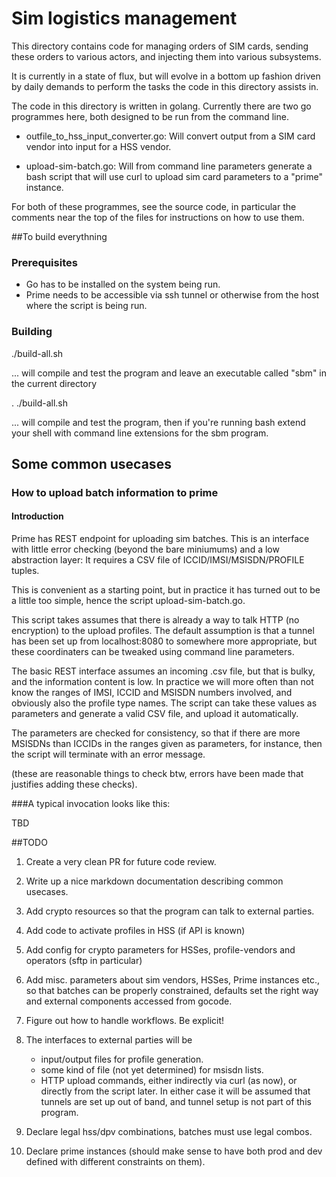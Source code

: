 # Sim logistics management

This directory contains code for managing orders of SIM cards, 
sending these orders to various actors, and injecting them into
various subsystems.

It is currently in  a state of flux, but will evolve in a bottom
up fashion driven by daily demands to perform the tasks the code
in this directory assists in.

The code in this directory is written in golang.  Currently there are two
go programmes here, both designed to be run from the command line.

 *  outfile_to_hss_input_converter.go:  Will convert output from 
    a SIM card vendor into  input for a HSS vendor.
    
 *  upload-sim-batch.go: Will from command line parameters generate a 
    bash script that will use curl to upload sim card parameters
    to a "prime" instance.
    
For both of these programmes, see the source code, in particular the
comments near the top of the files for instructions on how to use them.

##To build everythning

### Prerequisites

  * Go has to be installed on the system  being run.
  * Prime needs to be accessible via ssh tunnel or otherwise from the host
    where the script is being run.

### Building

   ./build-all.sh

... will compile and test the program and leave an executable called
"sbm" in the current directory

   . ./build-all.sh

... will compile and test the program, then if you're running bash
extend your shell with command line extensions for the sbm program.

## Some common usecases

### How to upload batch information to prime

#### Introduction

Prime has  REST endpoint for uploading sim batches.   This is an 
interface with little error checking (beyond the bare miniumums)
and a low abstraction layer: It requires a CSV file of ICCID/IMSI/MSISDN/PROFILE tuples.

This is convenient as a starting point, but in practice it has turned
out to be a little too simple, hence the script upload-sim-batch.go.

This script takes assumes that there is already a way to talk HTTP 
(no encryption) to the upload profiles.  The default assumption is that
a tunnel has been set up from localhost:8080 to somewhere more
appropriate, but these coordinaters can be tweaked using command line
parameters.

The basic REST interface assumes an incoming .csv file, but that is
bulky, and the information content is low.  In practice we will 
more often than not know the ranges of IMSI, ICCID and MSISDN numbers
involved, and obviously also the profile type names.  The script can
take these values as parameters and generate a valid CSV file, and
upload it automatically.

The parameters are checked for consistency, so that if there are 
more MSISDNs than ICCIDs in the ranges given as parameters, for instance,
then the script will terminate with an error message.

(these are reasonable things to check btw, errors have been made
that justifies adding these checks).

###A typical invocation looks like this:

  TBD

##TODO

 1. Create a very clean PR for future code review.

 2. Write up a nice markdown documentation describing common usecases.
 
 3. Add crypto resources so that the program can talk to external parties.
 
 4. Add code to activate profiles in HSS (if API is known)
 
 5. Add config for crypto parameters  for HSSes, profile-vendors and operators (sftp in particular)
 
 6. Add misc. parameters about sim vendors, HSSes, Prime instances etc., so that
   batches can be properly constrained, defaults set the right way and external
   components accessed from gocode.
 
 7. Figure out how to handle workflows. Be explicit!
 
 8. The interfaces to external parties will be
    - input/output files for profile generation.
    - some kind of file (not yet determined) for msisdn lists.
    - HTTP upload commands, either indirectly via curl (as now), or
      directly from the script later.   In either case 
      it will be assumed that tunnels are set up out of band, and
      tunnel setup is not part of this program.
 
 9. Declare legal hss/dpv combinations, batches must use legal combos.
 
 10. Declare prime instances (should make sense to have both prod and dev defined
   with different constraints on them).
